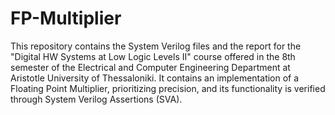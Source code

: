 # FP-Multiplier
This repository contains the System Verilog files and the report for the "Digital HW Systems at Low Logic Levels II" course offered in the 8th semester of the Electrical and Computer Engineering Department at Aristotle University of Thessaloniki. It contains an implementation of a Floating Point Multiplier, prioritizing precision, and its functionality is verified through System Verilog Assertions (SVA).
